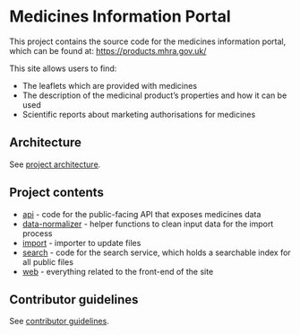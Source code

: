 # Medicines Information Portal

This project contains the source code for the medicines information portal, which can be found at: https://products.mhra.gov.uk/

This site allows users to find:

- The leaflets which are provided with medicines
- The description of the medicinal product’s properties and how it can be used
- Scientific reports about marketing authorisations for medicines

## Architecture

See [project architecture](./docs/architecture).

## Project contents

- [api](./api) - code for the public-facing API that exposes medicines data
- [data-normalizer](./data-normalizer) - helper functions to clean input data for the import process
- [import](./import) - importer to update files
- [search](./search) - code for the search service, which holds a searchable index for all public files
- [web](./web) - everything related to the front-end of the site

## Contributor guidelines

See [contributor guidelines](./docs/contributor_guidelines).

